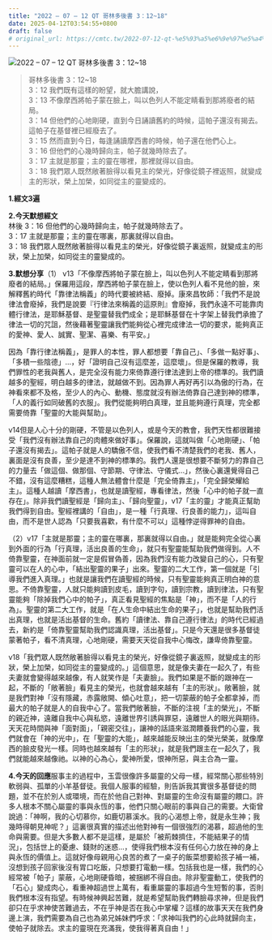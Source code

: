 ```yaml
---
title: "2022 – 07 – 12 QT 哥林多後書 3：12~18"
date: 2025-04-12T03:54:55+0800
draft: false
# original_url: https://cmtc.tw/2022-07-12-qt-%e5%93%a5%e6%9e%97%e5%a4%9a%e5%be%8c%e6%9b%b8-3%ef%bc%9a1218
---
```


![2022 – 07 – 12 QT 哥林多後書 3：12\~18](/images/qt.jpg  "2022 – 07 – 12 QT 哥林多後書 3：12\~18")

> 哥林多後書 3：12\~18  
> 3：12 我們既有這樣的盼望，就大膽講說，  
> 3：13 不像摩西將帕子蒙在臉上，叫以色列人不能定睛看到那將廢者的結局。  
> 3：14 但他們的心地剛硬，直到今日誦讀舊約的時候，這帕子還沒有揭去。這帕子在基督裡已經廢去了。  
> 3：15 然而直到今日，每逢誦讀摩西書的時候，帕子還在他們心上。  
> 3：16 但他們的心幾時歸向主，帕子就幾時除去了。  
> 3：17 主就是那靈；主的靈在哪裡，那裡就得以自由。  
> 3：18 我們眾人既然敞著臉得以看見主的榮光，好像從鏡子裡返照，就變成主的形狀，榮上加榮，如同從主的靈變成的。

**1.經文3遍**

**2.今天默想經文**  
林後 3：16 但他們的心幾時歸向主，帕子就幾時除去了。  
3：17 主就是那靈；主的靈在哪裏，那裏就得以自由。  
3：18 我們眾人既然敞著臉得以看見主的榮光，好像從鏡子裏返照，就變成主的形狀，榮上加榮，如同從主的靈變成的。

**3.默想分享**（1） v13「不像摩西將帕子蒙在臉上，叫以色列人不能定睛看到那將廢者的結局。」保羅用這段，摩西將帕子蒙在臉上，使以色列人看不見他的臉，來解釋舊約時代「靠律法稱義」的時代要被終結、廢掉。康來昌牧師：「我們不是說律法會廢掉，我們是說要『行律法來稱義的這原則』會廢掉，我們永遠不可能靠肉體行律法，是耶穌基督、是聖靈替我們成全；是耶穌基督在十字架上替我們承擔了律法一切的咒詛，然後藉著聖靈讓我們能夠從心裡完成律法一切的要求，能夠真正的愛神、愛人、誠實、聖潔、喜樂、有平安。」

因為「靠行律法稱義」，是罪人的本性，罪人都想要「靠自己」、「多做一點好事」、「多積一些陰德」…，好「證明自己沒有這麼差，這麼壞」。但是保羅的教導，我們罪性的老我與舊人，是完全沒有能力來倚靠遵行律法達到上帝的標準的。我們讀越多的聖經，明白越多的律法，就越做不到。因為罪人再好再引以為傲的行為，在神看來都不及格，至少人的內心、動機、態度就沒有辦法倚靠自己達到神的標準，「人的義行如同破舊的衣服」。我們從能夠明白真理，並且能夠遵行真理，完全都需要倚靠「聖靈的大能與幫助」。

v14但是人心十分的剛硬，不管是以色列人，或是今天的教會，我們天性都很難接受「我們沒有辦法靠自己的肉體來做好事」。保羅說，這就叫做「心地剛硬」、「帕子還沒有揭去」。這帕子就是人的驕傲不信，使我們看不清楚我們的老我、舊人，裏面是沒有良善，至少是達不到神的標準的。我們人還是很想要不斷努力的靠自己的力量去「做這個、做那個、守節期、守律法、守儀式…」，然後心裏還覺得自己不錯，沒有這麼糟糕，這種人無法體會什麼是「完全倚靠主」，「完全歸榮耀給主」。這種人越讀「摩西書」，也就是讀聖經，專看律法，然後「心中的帕子就一直存在」。除非我們讀聖經是「歸向主」、「歸向聖靈」，v17「主的靈」才能真正幫助我們得到自由。聖經裡講的「自由」，是一種「行真理、行良善的能力」，這叫自由，而不是世人認為「只要我喜歡，有什麼不可以」這種悖逆得罪神的自由。

（2）v17「主就是那靈；主的靈在哪裏，那裏就得以自由。」就是能夠完全從心裏到外面的行為「行真理，活出良善的生命」，就只有聖靈能幫助我們做得到。人不倚靠聖靈，在神面前就一定是假冒偽善，因為我們沒有能力改變自己的心，只有聖靈可以在人的心中，「結出聖靈的果子」出來。聖靈的二大工作，第一個就是「引導我們進入真理。」也就是讓我們在讀聖經的時候，只有聖靈能夠真正明白神的意思。不倚靠聖靈，人就只能夠讀到皮毛，讀到字句，讀到宗教，讀到律法，只有聖靈能夠「除掉我們心中的帕子」，真正看見聖經的焦點是「神」，而不是「人的行為」。聖靈的第二大工作，就是「在人生命中結出生命的果子」，也就是幫助我們活出真理，也就是活出基督的生命。舊約「讀律法、靠自己遵行律法」的時代已經過去，新約是「倚靠聖靈幫助我們認識真理，活出基督」。只是今天還是很多基督徒蒙著帕子，看不清真理，心地剛硬，需要天天從自我中心悔改，謙卑倚靠聖靈。

v18「我們眾人既然敞著臉得以看見主的榮光，好像從鏡子裏返照，就變成主的形狀，榮上加榮，如同從主的靈變成的。」這個意思，就是像夫妻在一起久了，有些夫妻就會變得越來越像，有人就笑作是「夫妻臉」。我們如果是不斷的跟神在一起，不斷的「敞著臉」看見主的榮光，也就會越來越有「主的形狀」。敞著臉，就是我們對神「沒有隱藏，赤露敞開、傾心吐意」，把一切蒙蔽的帕子全都拿掉，而最大的帕子就是人的自我中心了。當我們敞著臉，不斷的注視「主的榮光」，不斷的親近神，遠離自我中心與私慾，遠離世界引誘與罪惡，遠離世人的眼光與期待。天天花時間與神「面對面」，「親密交往」，讓神的話語來滋潤餵養我們的心靈，我們就會在「神的光中」，在「聖靈的大能」，越來越能反映出主的榮光榮美，就像摩西的臉皮發光一樣。同時也越來越有「主的形狀」，就是我們跟主在一起久了，我們就能越來越像祂。以神的心為心，愛神所愛，恨神所惡，與主合為一靈。

**4.今天的回應**服事主的過程中，玉雲很像許多屬靈的父母一樣，經常關心那些特別軟弱與、孤單的小羊基督徒。我個人服事的經驗，則告訴我其實很多基督徒的問題，並不在於別人或環境，而在於他自己對神、對屬靈的生命沒有屬靈的餵口。許多人根本不關心屬靈的事與永恆的事，他們只關心眼前的事與自己的需要。大衛曾說過：「神啊，我的心切慕你，如鹿切慕溪水。我的心渴想上帝，就是永生神；我幾時得朝見神呢？」這裏很真實的描述出他對神有一個很強烈的渴慕，超過他的生命與需要。但是大多數人都不是這樣，是屬於「被荊棘擠住，不能結果子的情況」，包括世上的憂慮、錢財的迷惑…，使得我們根本沒有任何心力放在神的身上與永恆的價值上。這就好像母親用心良苦的煮了一桌子的飯菜想要給孩子補一補，沒想到孩子回家後沒有胃口吃飯，只想要打電動一樣。包括我也是一樣，我們的心經常被「帕子」蒙蔽，心地剛硬昏暗，被捆綁不得自由。除非聖靈動工，使我們的「石心」變成肉心，看重神超過世上萬有，看重屬靈的事超過今生短暫的事，否則我們根本沒有指望。有時候神興起苦難，就是希望幫助我們轉臉尋求神，但是我們卻只在乎求神使苦難過去，不在乎神是否在我心中掌權？這樣的故事天天在我們身邊上演，我們需要為自己也為弟兄姊妹們呼求：「求神叫我們的心此時就歸向主，使帕子就除去。求主的靈現在充滿我，使我得著真自由！」